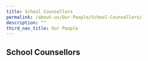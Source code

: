 ```yaml
---
title: School Counsellors
permalink: /about-us/Our-People/School-Counsellors/
description: ""
third_nav_title: Our People
---
```

School Counsellors
------------------